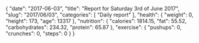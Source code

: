 {
    "date": "2017-06-03",
    "title": "Report for Saturday 3rd of June 2017",
    "slug": "2017\/06\/03",
    "categories": [
        "Daily report"
    ],
    "health": {
        "weight": 0,
        "height": 173,
        "age": 13317
    },
    "nutrition": {
        "calories": 1814.15,
        "fat": 55.52,
        "carbohydrates": 234.32,
        "protein": 65.87
    },
    "exercise": {
        "pushups": 0,
        "crunches": 0,
        "steps": 0
    }
}
